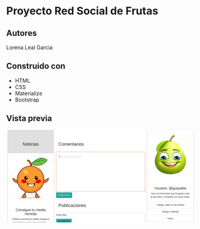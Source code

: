 Proyecto Red Social de Frutas 
=============================

Autores
-------
Lorena Leal Garcia

Construido con
--------------
+ HTML
+ CSS
+ Materialize
+ Bootstrap

Vista previa
------------
![](/img/vistaPrevia.png)
